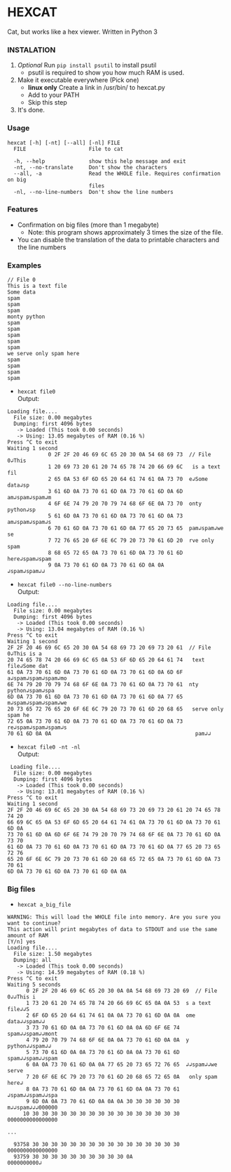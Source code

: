 # HEXCAT
Cat, but works like a hex viewer. Written in Python 3
### INSTALATION
1. _Optional_ Run `pip install psutil` to install psutil
   - psutil is required to show you how much RAM is used.
2. Make it executable everywhere
(Pick one)
   * **linux only** Create a link in /usr/bin/ to hexcat.py
   * Add to your PATH
   * Skip this step
3. It's done.
### Usage
```
hexcat [-h] [-nt] [--all] [-nl] FILE
  FILE                    File to cat

  -h, --help              show this help message and exit
  -nt, --no-translate     Don't show the characters
  --all, -a               Read the WHOLE file. Requires confirmation on big
                          files
  -nl, --no-line-numbers  Don't show the line numbers

```
### Features

- Confirmation on big files (more than 1 megabyte)
    - Note: this program shows approximately 3 times the size of the file.
- You can disable the translation of the data to printable characters and the line numbers

### Examples
```
// File 0
This is a text file
Some data
spam
spam
spam
monty python
spam
spam
spam
spam
spam
we serve only spam here
spam
spam
spam
spam

```
- `hexcat file0` <br>
Output:
```
Loading file....
  File size: 0.00 megabytes
  Dumping: first 4096 bytes
   -> Loaded (This took 0.00 seconds)
   -> Using: 13.05 megabytes of RAM (0.16 %)
Press ^C to exit
Waiting 1 second
             0 2F 2F 20 46 69 6C 65 20 30 0A 54 68 69 73  // File 0↲This
             1 20 69 73 20 61 20 74 65 78 74 20 66 69 6C   is a text fil
             2 65 0A 53 6F 6D 65 20 64 61 74 61 0A 73 70  e↲Some data↲sp
             3 61 6D 0A 73 70 61 6D 0A 73 70 61 6D 0A 6D  am↲spam↲spam↲m
             4 6F 6E 74 79 20 70 79 74 68 6F 6E 0A 73 70  onty python↲sp
             5 61 6D 0A 73 70 61 6D 0A 73 70 61 6D 0A 73  am↲spam↲spam↲s
             6 70 61 6D 0A 73 70 61 6D 0A 77 65 20 73 65  pam↲spam↲we se
             7 72 76 65 20 6F 6E 6C 79 20 73 70 61 6D 20  rve only spam 
             8 68 65 72 65 0A 73 70 61 6D 0A 73 70 61 6D  here↲spam↲spam
             9 0A 73 70 61 6D 0A 73 70 61 6D 0A 0A           ↲spam↲spam↲↲
```
 - `hexcat file0 --no-line-numbers` <br>
 Output:
```
Loading file....
  File size: 0.00 megabytes
  Dumping: first 4096 bytes
   -> Loaded (This took 0.00 seconds)
   -> Using: 13.04 megabytes of RAM (0.16 %)
Press ^C to exit
Waiting 1 second
2F 2F 20 46 69 6C 65 20 30 0A 54 68 69 73 20 69 73 20 61  // File 0↲This is a
20 74 65 78 74 20 66 69 6C 65 0A 53 6F 6D 65 20 64 61 74   text file↲Some dat
61 0A 73 70 61 6D 0A 73 70 61 6D 0A 73 70 61 6D 0A 6D 6F  a↲spam↲spam↲spam↲mo
6E 74 79 20 70 79 74 68 6F 6E 0A 73 70 61 6D 0A 73 70 61  nty python↲spam↲spa
6D 0A 73 70 61 6D 0A 73 70 61 6D 0A 73 70 61 6D 0A 77 65  m↲spam↲spam↲spam↲we
20 73 65 72 76 65 20 6F 6E 6C 79 20 73 70 61 6D 20 68 65   serve only spam he
72 65 0A 73 70 61 6D 0A 73 70 61 6D 0A 73 70 61 6D 0A 73  re↲spam↲spam↲spam↲s
70 61 6D 0A 0A                                              pam↲↲

```
 - `hexcat file0 -nt -nl` <br>
 Output:
```
 Loading file....
  File size: 0.00 megabytes
  Dumping: first 4096 bytes
   -> Loaded (This took 0.00 seconds)
   -> Using: 13.01 megabytes of RAM (0.16 %)
Press ^C to exit
Waiting 1 second
2F 2F 20 46 69 6C 65 20 30 0A 54 68 69 73 20 69 73 20 61 20 74 65 78 74 20 
66 69 6C 65 0A 53 6F 6D 65 20 64 61 74 61 0A 73 70 61 6D 0A 73 70 61 6D 0A 
73 70 61 6D 0A 6D 6F 6E 74 79 20 70 79 74 68 6F 6E 0A 73 70 61 6D 0A 73 70 
61 6D 0A 73 70 61 6D 0A 73 70 61 6D 0A 73 70 61 6D 0A 77 65 20 73 65 72 76 
65 20 6F 6E 6C 79 20 73 70 61 6D 20 68 65 72 65 0A 73 70 61 6D 0A 73 70 61 
6D 0A 73 70 61 6D 0A 73 70 61 6D 0A 0A
```
### Big files
 - `hexcat a_big_file` <br>
```
WARNING: This will load the WHOLE file into memory. Are you sure you want to continue?
This action will print megabytes of data to STDOUT and use the same amount of RAM
[Y/n] yes
Loading file....
  File size: 1.50 megabytes
  Dumping: all
   -> Loaded (This took 0.00 seconds)
   -> Using: 14.59 megabytes of RAM (0.18 %)
Press ^C to exit
Waiting 5 seconds
      0 2F 2F 20 46 69 6C 65 20 30 0A 0A 54 68 69 73 20 69  // File 0↲↲This i
      1 73 20 61 20 74 65 78 74 20 66 69 6C 65 0A 0A 53  s a text file↲↲S
      2 6F 6D 65 20 64 61 74 61 0A 0A 73 70 61 6D 0A 0A  ome data↲↲spam↲↲
      3 73 70 61 6D 0A 0A 73 70 61 6D 0A 0A 6D 6F 6E 74  spam↲↲spam↲↲mont
      4 79 20 70 79 74 68 6F 6E 0A 0A 73 70 61 6D 0A 0A  y python↲↲spam↲↲
      5 73 70 61 6D 0A 0A 73 70 61 6D 0A 0A 73 70 61 6D  spam↲↲spam↲↲spam
      6 0A 0A 73 70 61 6D 0A 0A 77 65 20 73 65 72 76 65  ↲↲spam↲↲we serve
      7 20 6F 6E 6C 79 20 73 70 61 6D 20 68 65 72 65 0A   only spam here↲
      8 0A 73 70 61 6D 0A 0A 73 70 61 6D 0A 0A 73 70 61  ↲spam↲↲spam↲↲spa
      9 6D 0A 0A 73 70 61 6D 0A 0A 0A 30 30 30 30 30 30  m↲↲spam↲↲↲000000
     10 30 30 30 30 30 30 30 30 30 30 30 30 30 30 30 30  0000000000000000

...

  93758 30 30 30 30 30 30 30 30 30 30 30 30 30 30 30 30  0000000000000000
  93759 30 30 30 30 30 30 30 30 30 30 0A                     0000000000↲
```

